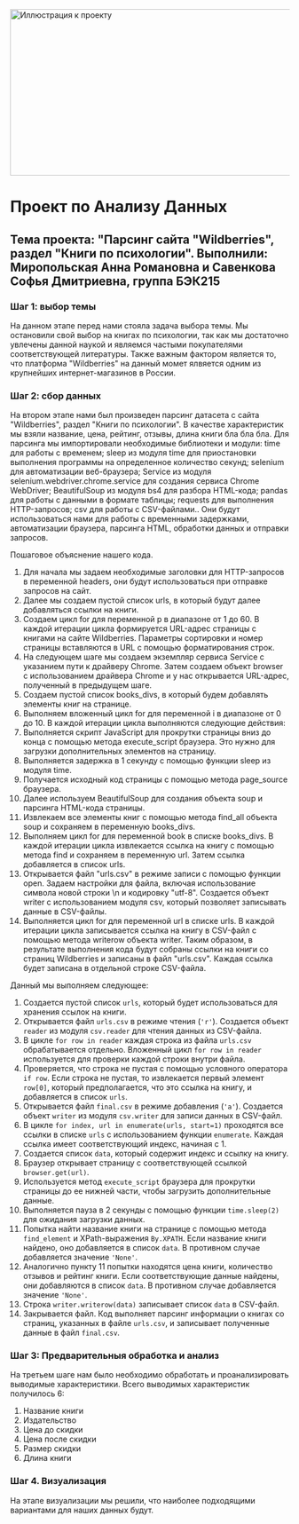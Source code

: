 <image src="https://uk-alliance.org/wp-content/uploads/2022/01/wb.png" alt="Иллюстрация к проекту" width="800" height="300">

# **Проект по Анализу Данных**
## Тема проекта: "Парсинг сайта "Wildberries", раздел "Книги по психологии".  Выполнили: Миропольская Анна Романовна и Савенкова Софья Дмитриевна, группа БЭК215

### Шаг 1: выбор темы
На данном этапе перед нами стояла задача выбора темы. Мы остановили свой выбор на книгах по психологии, так как мы достаточно увлечены данной наукой и являемся частыми покупателями соответствующей литературы. Также важным фактором является то, что платформа "Wildberries" на данный момет ялвяется одним из крупнейших интернет-магазинов в России.

### Шаг 2: сбор данных
На втором этапе нами был произведен парсинг датасета с сайта "Wildberries", раздел "Книги по психологии". В качестве характеристик мы взяли название, цена, рейтинг, отзывы, длина книги бла бла бла.
Для парсинга мы импортировали необходимые библиотеки и модули: time для работы с временем; sleep из модуля time для приостановки выполнения программы на определенное количество секунд; selenium для автоматизации веб-браузера; Service из модуля selenium.webdriver.chrome.service для создания сервиса Chrome WebDriver; BeautifulSoup из модуля bs4 для разбора HTML-кода; pandas для работы с данными в формате таблицы; requests для выполнения HTTP-запросов; csv для работы с CSV-файлами.. Они будут использоваться нами для работы с временными задержками, автоматизации браузера, парсинга HTML, обработки данных и отправки запросов.

Пошаговое объяснение нашего кода.
1. Для начала мы задаем необходимые заголовки для HTTP-запросов в переменной headers, они будут использоваться при отправке запросов на сайт.
2. Далее мы создаем пустой список urls, в который будут далее добавляться ссылки на книги.
3. Создаем цикл for для переменной p в диапазоне от 1 до 60. 
В каждой итерации цикла формируется URL-адрес страницы с книгами на сайте Wildberries. Параметры сортировки и номер страницы вставляются в URL с помощью форматирования строк. 
4. На следующем шаге мы создаем экземпляр сервиса Service с указанием пути к драйверу Chrome. Затем создаем объект browser с использованием драйвера Chrome и у нас открывается URL-адрес, полученный в предыдущем шаге.
5. Создаем пустой список books_divs, в который будем добавлять элементы книг на странице.
6. Выполняем вложенный цикл for для переменной i в диапазоне от 0 до 10. В каждой итерации цикла выполняются следующие действия:
7. Выполняется скрипт JavaScript для прокрутки страницы вниз до конца с помощью метода execute_script браузера. Это нужно для загрузки дополнительных элементов на страницу.
8. Выполняется задержка в 1 секунду с помощью функции sleep из модуля time.
9. Получается исходный код страницы с помощью метода page_source браузера.
10. Далее используем BeautifulSoup для создания объекта soup и парсинга HTML-кода страницы.
11. Извлекаем все элементы книг с помощью метода find_all объекта soup и сохраняем в переменную books_divs.
12. Выполняем цикл for для переменной book в списке books_divs. В каждой итерации цикла извлекается ссылка на книгу с помощью метода find и сохраняем в переменную url. Затем ссылка добавляется в список urls.
13. Открывается файл "urls.csv" в режиме записи с помощью функции open. Задаем настройки для файла, включая использование символа новой строки \n и кодировку "utf-8". Создается объект writer с использованием модуля csv, который позволяет записывать данные в CSV-файлы.
14. Выполняется цикл for для переменной url в списке urls. В каждой итерации цикла записывается ссылка на книгу в CSV-файл с помощью метода writerow объекта writer.
  Таким образом, в результате выполнения кода будут собраны ссылки на книги со страниц Wildberries и записаны в файл "urls.csv". Каждая ссылка будет записана в отдельной строке CSV-файла.


Данный мы выполняем следующее:
1. Создается пустой список `urls`, который будет использоваться для хранения ссылок на книги.
2. Открывается файл `urls.csv` в режиме чтения (`'r'`). Создается объект `reader` из модуля `csv.reader` для чтения данных из CSV-файла.
3. В цикле `for row in reader` каждая строка из файла `urls.csv` обрабатывается отдельно. Вложенный цикл `for row in reader` используется для проверки каждой строки внутри файла.
4. Проверяется, что строка не пустая с помощью условного оператора `if row`. Если строка не пустая, то извлекается первый элемент `row[0]`, который предполагается, что это ссылка на книгу, и добавляется в список `urls`.
5. Открывается файл `final.csv` в режиме добавления (`'a'`). Создается объект `writer` из модуля `csv.writer` для записи данных в CSV-файл.
6. В цикле `for index, url in enumerate(urls, start=1)` проходятся все ссылки в списке `urls` с использованием функции `enumerate`. Каждая ссылка имеет соответствующий индекс, начиная с 1.
7. Создается список `data`, который содержит индекс и ссылку на книгу.
8. Браузер открывает страницу с соответствующей ссылкой `browser.get(url)`.
9. Используется метод `execute_script` браузера для прокрутки страницы до ее нижней части, чтобы загрузить дополнительные данные.
10. Выполняется пауза в 2 секунды с помощью функции `time.sleep(2)` для ожидания загрузки данных.
11. Попытка найти название книги на странице с помощью метода `find_element` и XPath-выражения `By.XPATH`. Если название книги найдено, оно добавляется в список `data`. В противном случае добавляется значение `'None'`.
12. Аналогично пункту 11 попытки находятся цена книги, количество отзывов и рейтинг книги. Если соответствующие данные найдены, они добавляются в список `data`. В противном случае добавляется значение `'None'`.
13. Строка `writer.writerow(data)` записывает список `data` в CSV-файл.
14. Закрывается файл.
Код выполняет парсинг информации о книгах со страниц, указанных в файле `urls.csv`, и записывает полученные данные в файл `final.csv`.


  
### Шаг 3: Предварительныя обработка и анализ 
На третьем шаге нам было необходимо обработать и проанализировать выводимые характеристики.
Всего выводимых характеристик получилось 6:
1) Название книги
2) Издательство
3) Цена до скидки
4) Цена после скидки
5) Размер скидки
6) Длина книги
  

### Шаг 4. Визуализация
На этапе визуализации мы решили, что наиболее подходящими вариантами для наших данных будут.



